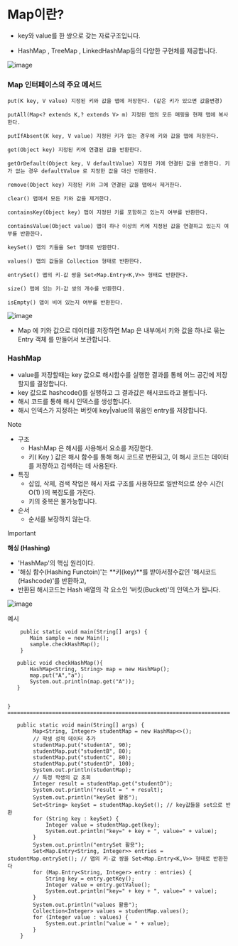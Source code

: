 # Map이란?

- key와 value를 한 쌍으로 갖는 자료구조입니다.

- HashMap , TreeMap , LinkedHashMap등의 다양한 구현체를 제공합니다.

![image](https://github.com/user-attachments/assets/d98a2433-9a84-43b1-9c4b-049371955f49)


### Map 인터페이스의 주요 메서드

``` 
put(K key, V value) 지정된 키와 값을 맵에 저장한다. (같은 키가 있으면 값을변경)

putAll(Map<? extends K,? extends V> m) 지정된 맵의 모든 매핑을 현재 맵에 복사한다.

putIfAbsent(K key, V value) 지정된 키가 없는 경우에 키와 값을 맵에 저장한다.

get(Object key) 지정된 키에 연결된 값을 반환한다.

getOrDefault(Object key, V defaultValue) 지정된 키에 연결된 값을 반환한다. 키가 없는 경우 defaultValue 로 지정한 값을 대신 반환한다.

remove(Object key) 지정된 키와 그에 연결된 값을 맵에서 제거한다.

clear() 맵에서 모든 키와 값을 제거한다.

containsKey(Object key) 맵이 지정된 키를 포함하고 있는지 여부를 반환한다.

containsValue(Object value) 맵이 하나 이상의 키에 지정된 값을 연결하고 있는지 여부를 반환한다.

keySet() 맵의 키들을 Set 형태로 반환한다.

values() 맵의 값들을 Collection 형태로 반환한다.

entrySet() 맵의 키-값 쌍을 Set<Map.Entry<K,V>> 형태로 반환한다.

size() 맵에 있는 키-값 쌍의 개수를 반환한다.

isEmpty() 맵이 비어 있는지 여부를 반환한다.
```
![image](https://github.com/user-attachments/assets/d5a12dc0-b842-4681-83c6-8553542fbf3a)



- Map 에 키와 값으로 데이터를 저장하면 Map 은 내부에서 키와 값을 하나로 묶는 Entry 객체 를 만들어서 보관합니다.



### HashMap

- value를 저장할때는 key 값으로 해시함수를 실행한 결과를 통해 어느 공간에 저장할지를 결정합니다.
- key 값으로 hashcode()를 실행하고 그 결과값은 해시코드라고 불립니다. 
- 해시 코드를 통해 해시 인덱스를 생성합니다.
- 해시 인덱스가 지정하는 버킷에  key|value의 묶음인 entry를 저장합니다.

> [!NOTE]
>
> - 구조
>   - HashMap 은 해시를 사용해서 요소를 저장한다. 
>   - 키( Key ) 값은 해시 함수를 통해 해시 코드로 변환되고, 이 해시 코드는 데이터를 저장하고 검색하는 데 사용된다.
> - 특징
>   -  삽입, 삭제, 검색 작업은 해시 자료 구조를 사용하므로 일반적으로 상수 시간( O(1) )의 복잡도를 가진다.
>   - 키의 중복은 불가능합니다.
> - 순서
>   - 순서를 보장하지 않는다.



> [!IMPORTANT]
>
> **해싱 (Hashing)** 
>
> - 'HashMap'의 핵심 원리이다.
> - '해싱 함수(Hashing Functoin)'는 **키(key)**를 받아서정수값인 '해시코드(Hashcode)'를 반환하고,
> - 반환된 해시코드는 Hash 배열의 각 요소인 '버킷(Bucket)'의 인덱스가 됩니다.




![image](https://github.com/user-attachments/assets/d5d11244-79a3-49bc-9668-d71b2b107f80)



예시 

``` class Main {
    public static void main(String[] args) {
       Main sample = new Main();
       sample.checkHashMap();
    }

   public void checkHashMap(){
       HashMap<String, String> map = new HashMap();
       map.put("A","a");
       System.out.println(map.get("A"));    
   }

    
}
======================================================================

   public static void main(String[] args) {
        Map<String, Integer> studentMap = new HashMap<>();
        // 학생 성적 데이터 추가
        studentMap.put("studentA", 90);
        studentMap.put("studentB", 80);
        studentMap.put("studentC", 80);
        studentMap.put("studentD", 100);
        System.out.println(studentMap);
        // 특정 학생의 값 조회
        Integer result = studentMap.get("studentD");
        System.out.println("result = " + result);
        System.out.println("keySet 활용");
        Set<String> keySet = studentMap.keySet(); // key값들을 set으로 반환
        for (String key : keySet) {
            Integer value = studentMap.get(key);
            System.out.println("key=" + key + ", value=" + value);
        }
        System.out.println("entrySet 활용");
        Set<Map.Entry<String, Integer>> entries = studentMap.entrySet(); // 맵의 키-값 쌍을 Set<Map.Entry<K,V>> 형태로 반환한다
        for (Map.Entry<String, Integer> entry : entries) {
            String key = entry.getKey();
            Integer value = entry.getValue();
            System.out.println("key=" + key + ", value=" + value);
        }
        System.out.println("values 활용");
        Collection<Integer> values = studentMap.values();
        for (Integer value : values) {
            System.out.println("value = " + value);
        }
    }
```








